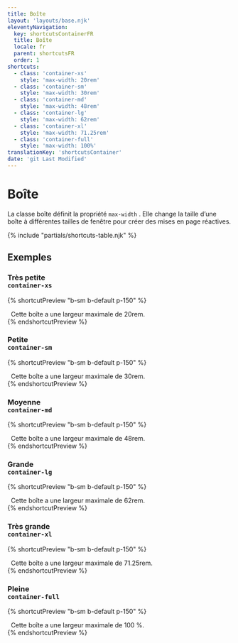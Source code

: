 ```yaml
---
title: Boîte
layout: 'layouts/base.njk'
eleventyNavigation:
  key: shortcutsContainerFR
  title: Boîte
  locale: fr
  parent: shortcutsFR
  order: 1
shortcuts:
  - class: 'container-xs'
    style: 'max-width: 20rem'
  - class: 'container-sm'
    style: 'max-width: 30rem'
  - class: 'container-md'
    style: 'max-width: 48rem'
  - class: 'container-lg'
    style: 'max-width: 62rem'
  - class: 'container-xl'
    style: 'max-width: 71.25rem'
  - class: 'container-full'
    style: 'max-width: 100%'
translationKey: 'shortcutsContainer'
date: 'git Last Modified'
---
```


# Boîte

La classe boîte définit la propriété `max-width` . Elle change la taille d’une boîte à différentes tailles de fenêtre pour créer des mises en page réactives.

{% include "partials/shortcuts-table.njk" %}

## Exemples

### Très petite<br/>`container-xs`

{% shortcutPreview "b-sm b-default p-150" %}

<div class="container-sm">
  Cette boîte a une largeur maximale de 20rem.
</div>
{% endshortcutPreview %}

### Petite<br/>`container-sm`

{% shortcutPreview "b-sm b-default p-150" %}

<div class="container-sm">
  Cette boîte a une largeur maximale de 30rem.
</div>
{% endshortcutPreview %}

### Moyenne <br/>`container-md`

{% shortcutPreview "b-sm b-default p-150" %}

<div class="container-md">
  Cette boîte a une largeur maximale de 48rem.
</div>
{% endshortcutPreview %}

### Grande<br/>`container-lg`

{% shortcutPreview "b-sm b-default p-150" %}

<div class="container-lg">
  Cette boîte a une largeur maximale de 62rem.
</div>
{% endshortcutPreview %}

### Très grande<br/>`container-xl`

{% shortcutPreview "b-sm b-default p-150" %}

<div class="container-xl">
  Cette boîte a une largeur maximale de 71.25rem.
</div>
{% endshortcutPreview %}

### Pleine<br/>`container-full`

{% shortcutPreview "b-sm b-default p-150" %}

<div class="container-full">
  Cette boîte a une largeur maximale de 100 %.
</div>
{% endshortcutPreview %}
